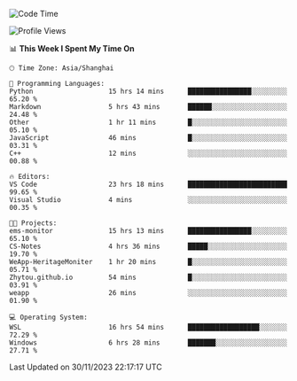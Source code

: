 <!--START_SECTION:waka-->
![Code Time](http://img.shields.io/badge/Code%20Time-1%2C416%20hrs%204%20mins-blue)

![Profile Views](http://img.shields.io/badge/Profile%20Views-0-blue)

📊 **This Week I Spent My Time On** 

```text
🕑︎ Time Zone: Asia/Shanghai

💬 Programming Languages: 
Python                   15 hrs 14 mins      ████████████████░░░░░░░░░   65.20 % 
Markdown                 5 hrs 43 mins       ██████░░░░░░░░░░░░░░░░░░░   24.48 % 
Other                    1 hr 11 mins        █░░░░░░░░░░░░░░░░░░░░░░░░   05.10 % 
JavaScript               46 mins             █░░░░░░░░░░░░░░░░░░░░░░░░   03.31 % 
C++                      12 mins             ░░░░░░░░░░░░░░░░░░░░░░░░░   00.88 % 

🔥 Editors: 
VS Code                  23 hrs 18 mins      █████████████████████████   99.65 % 
Visual Studio            4 mins              ░░░░░░░░░░░░░░░░░░░░░░░░░   00.35 % 

🐱‍💻 Projects: 
ems-monitor              15 hrs 13 mins      ████████████████░░░░░░░░░   65.10 % 
CS-Notes                 4 hrs 36 mins       █████░░░░░░░░░░░░░░░░░░░░   19.70 % 
WeApp-HeritageMoniter    1 hr 20 mins        █░░░░░░░░░░░░░░░░░░░░░░░░   05.71 % 
Zhytou.github.io         54 mins             █░░░░░░░░░░░░░░░░░░░░░░░░   03.91 % 
weapp                    26 mins             ░░░░░░░░░░░░░░░░░░░░░░░░░   01.90 % 

💻 Operating System: 
WSL                      16 hrs 54 mins      ██████████████████░░░░░░░   72.29 % 
Windows                  6 hrs 28 mins       ███████░░░░░░░░░░░░░░░░░░   27.71 % 
```


 Last Updated on 30/11/2023 22:17:17 UTC
<!--END_SECTION:waka-->